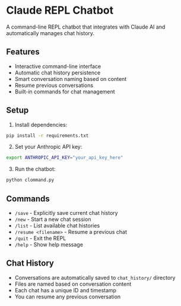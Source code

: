 # Claude REPL Chatbot

A command-line REPL chatbot that integrates with Claude AI and automatically manages chat history.

## Features

- Interactive command-line interface
- Automatic chat history persistence
- Smart conversation naming based on content
- Resume previous conversations
- Built-in commands for chat management

## Setup

1. Install dependencies:
```bash
pip install -r requirements.txt
```

2. Set your Anthropic API key:
```bash
export ANTHROPIC_API_KEY="your_api_key_here"
```

3. Run the chatbot:
```bash
python clommand.py
```

## Commands

- `/save` - Explicitly save current chat history
- `/new` - Start a new chat session
- `/list` - List available chat histories
- `/resume <filename>` - Resume a previous chat
- `/quit` - Exit the REPL
- `/help` - Show help message

## Chat History

- Conversations are automatically saved to `chat_history/` directory
- Files are named based on conversation content
- Each chat has a unique ID and timestamp
- You can resume any previous conversation